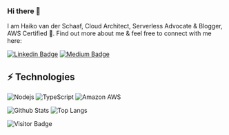 ### Hi there 👋

I am Haiko van der Schaaf, Cloud Architect, Serverless Advocate & Blogger, AWS Certified 🚀. Find out more about me & feel free to connect with me here:

[![Linkedin Badge](https://img.shields.io/badge/-hvdschaaf-blue?style=flat-square&logo=Linkedin&logoColor=white&link=https://www.linkedin.com/in/hvdschaaf/)](https://www.linkedin.com/in/hvdschaaf/)
[![Medium Badge](https://img.shields.io/badge/serverlesscorner-12100E?style=flat-square&logo=medium&logoColor=white&link=https://serverlesscorner.com/)](https://serverlesscorner.com/)


## ⚡ Technologies

![Nodejs](https://img.shields.io/badge/-Nodejs-black?style=flat-square&logo=Node.js)
![TypeScript](https://img.shields.io/badge/-TypeScript-007ACC?style=flat-square&logo=typescript)
![Amazon AWS](https://img.shields.io/badge/Amazon%20AWS-232F3E?style=flat-square&logo=amazon-aws)

![Github Stats](https://github-readme-stats.vercel.app/api?username=cyberworkz&count_private=true&show_icons=true&include_all_commits=true)
![Top Langs](https://github-readme-stats.vercel.app/api/top-langs/?username=cyberworkz&hide=TeX&layout=compact)

![Visitor Badge](https://visitor-badge.laobi.icu/badge?page_id=cyberworkz.cyberworkz)
